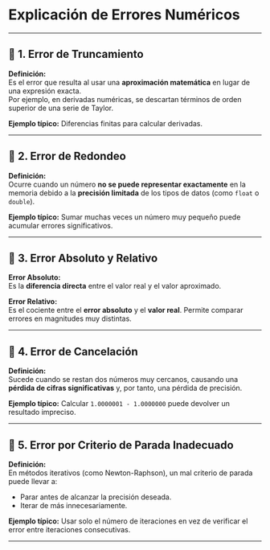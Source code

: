 # Explicación de Errores Numéricos

---

## 🔹 1. Error de Truncamiento

**Definición:**  
Es el error que resulta al usar una **aproximación matemática** en lugar de una expresión exacta.  
Por ejemplo, en derivadas numéricas, se descartan términos de orden superior de una serie de Taylor.

**Ejemplo típico:** Diferencias finitas para calcular derivadas.

---

## 🔹 2. Error de Redondeo

**Definición:**  
Ocurre cuando un número **no se puede representar exactamente** en la memoria debido a la **precisión limitada** de los tipos de datos (como `float` o `double`).

**Ejemplo típico:** Sumar muchas veces un número muy pequeño puede acumular errores significativos.

---

## 🔹 3. Error Absoluto y Relativo

**Error Absoluto:**  
Es la **diferencia directa** entre el valor real y el valor aproximado.

**Error Relativo:**  
Es el cociente entre el **error absoluto** y el **valor real**. Permite comparar errores en magnitudes muy distintas.

---

## 🔹 4. Error de Cancelación

**Definición:**  
Sucede cuando se restan dos números muy cercanos, causando una **pérdida de cifras significativas** y, por tanto, una pérdida de precisión.

**Ejemplo típico:** Calcular `1.0000001 - 1.0000000` puede devolver un resultado impreciso.

---

## 🔹 5. Error por Criterio de Parada Inadecuado

**Definición:**  
En métodos iterativos (como Newton-Raphson), un mal criterio de parada puede llevar a:
- Parar antes de alcanzar la precisión deseada.
- Iterar de más innecesariamente.

**Ejemplo típico:** Usar solo el número de iteraciones en vez de verificar el error entre iteraciones consecutivas.

---
